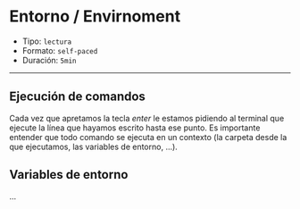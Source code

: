 # Entorno / Envirnoment

* Tipo: `lectura`
* Formato: `self-paced`
* Duración: `5min`

***

## Ejecución de comandos

Cada vez que apretamos la tecla _enter_ le estamos pidiendo al terminal que
ejecute la línea que hayamos escrito hasta ese punto. Es importante entender
que todo comando se ejecuta en un contexto (la carpeta desde la que ejecutamos,
las variables de entorno, ...).

## Variables de entorno

...
